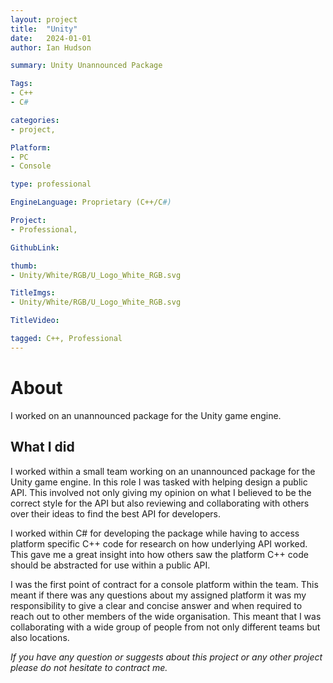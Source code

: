 ```yaml
---
layout: project
title:  "Unity"
date:   2024-01-01 
author: Ian Hudson

summary: Unity Unannounced Package

Tags:
- C++
- C#

categories:
- project, 

Platform:
- PC
- Console

type: professional

EngineLanguage: Proprietary (C++/C#)

Project:
- Professional,

GithubLink:

thumb: 
- Unity/White/RGB/U_Logo_White_RGB.svg

TitleImgs:
- Unity/White/RGB/U_Logo_White_RGB.svg

TitleVideo:

tagged: C++, Professional
---
```


# About 
I worked on an unannounced package for the Unity game engine.

## What I did
I worked within a small team working on an unannounced package for the Unity game engine. In this role I was tasked with helping design a public API. This involved not only giving my opinion on what I believed to be the correct style for the API but also reviewing and collaborating with others over their ideas to find the best API for developers.

I worked within C# for developing the package while having to access platform specific C++ code for research on how underlying API worked. This gave me a great insight into how others saw the platform C++ code should be abstracted for use within a public API.

I was the first point of contract for a console platform within the team. This meant if there was any questions about my assigned platform it was my responsibility to give a clear and concise answer and when required to reach out to other members of the wide organisation. This meant that I was collaborating with a wide group of people from not only different teams but also locations.

<i>If you have any question or suggests about this project or any other project please do not hesitate to contract me.<i/>
